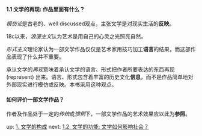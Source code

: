 #### 1.1 文学的再现: 作品里面有什么？

*模仿论*是古老的、well discussed观点，主张文学是对现实生活的**反映**。

18c以来，*浪漫主义*认为艺术是用自己的心灵之光照亮自然。

*形式主义*理论家认为一部文学作品仅仅是艺术家用技巧加工**语言**的结果，而这部作品表现了什么并不重要。

承认文学的*再现*意味着承认文学的语言、形式把作者所要表达的东西再现 (represent) 出来。语言、形式包含着丰富的历史文化**信息**，而不是作品简单地对外部现实进行模仿或反映。本书采用这种观点。

#### 如何评价一部文学作品？

作者及作品处于一定的*传统*或*惯例*下，一部文学作品的艺术效果应以此为**参照**。

up: [1. 文学的构成](1.html) next: [1.2. 文学的功能: 文学如何影响社会？](1.2.html)

